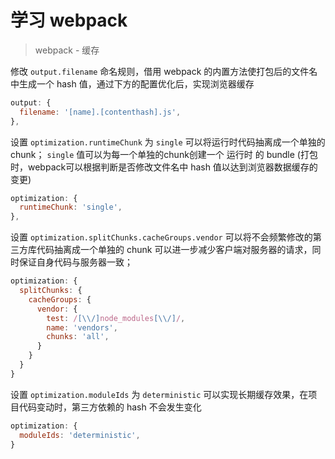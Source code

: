 # 学习 webpack

> webpack - 缓存

修改 `output.filename` 命名规则，借用 webpack 的内置方法使打包后的文件名中生成一个 hash 值，通过下方的配置优化后，实现浏览器缓存

```js
output: {
  filename: '[name].[contenthash].js',
},
```

设置 `optimization.runtimeChunk` 为 `single`  可以将运行时代码抽离成一个单独的 chunk； `single` 值可以为每一个单独的chunk创建一个  运行时 的 bundle (打包时，webpack可以根据判断是否修改文件名中  hash 值以达到浏览器数据缓存的变更)

```js
optimization: {
  runtimeChunk: 'single',
},
```

设置 `optimization.splitChunks.cacheGroups.vendor` 可以将不会频繁修改的第三方库代码抽离成一个单独的 chunk 可以进一步减少客户端对服务器的请求，同时保证自身代码与服务器一致；

```js
optimization: {
  splitChunks: {
    cacheGroups: {
      vendor: {
        test: /[\\/]node_modules[\\/]/,
        name: 'vendors',
        chunks: 'all',
      }
    }
  }
}

```
设置 `optimization.moduleIds` 为 `deterministic`  可以实现长期缓存效果，在项目代码变动时，第三方依赖的 hash 不会发生变化

```js
optimization: {
  moduleIds: 'deterministic',
}
```
